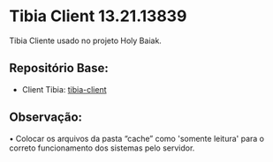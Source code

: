 # Tibia Client 13.21.13839

Tibia Cliente usado no projeto Holy Baiak.

## Repositório Base:
- Client Tibia: [tibia-client](https://github.com/dudantas/tibia-client/releases/latest)

## Observação:
• Colocar os arquivos da pasta “cache” como 'somente leitura' para o correto funcionamento dos sistemas pelo servidor.
